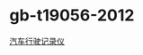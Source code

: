 # gb-t19056-2012

[汽车行驶记录仪](http://openstd.samr.gov.cn/bzgk/gb/newGbInfo?hcno=336A4E18BCE7C7ED8FA4D94AAD29AF62)
